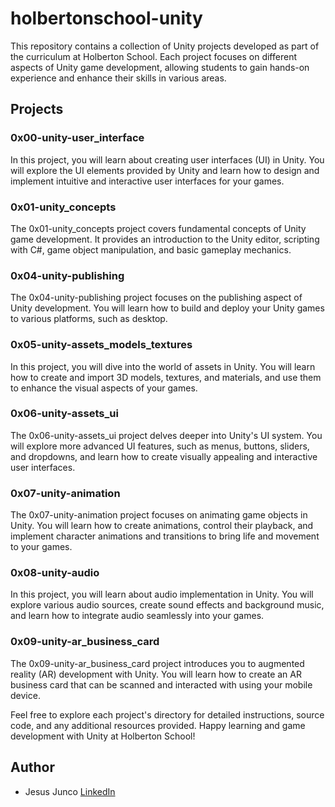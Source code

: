 # holbertonschool-unity

This repository contains a collection of Unity projects developed as part of the curriculum at Holberton School. Each project focuses on different aspects of Unity game development, allowing students to gain hands-on experience and enhance their skills in various areas.

## Projects
### 0x00-unity-user_interface
In this project, you will learn about creating user interfaces (UI) in Unity. You will explore the UI elements provided by Unity and learn how to design and implement intuitive and interactive user interfaces for your games.

### 0x01-unity_concepts
The 0x01-unity_concepts project covers fundamental concepts of Unity game development. It provides an introduction to the Unity editor, scripting with C#, game object manipulation, and basic gameplay mechanics.

### 0x04-unity-publishing
The 0x04-unity-publishing project focuses on the publishing aspect of Unity development. You will learn how to build and deploy your Unity games to various platforms, such as desktop.

### 0x05-unity-assets_models_textures
In this project, you will dive into the world of assets in Unity. You will learn how to create and import 3D models, textures, and materials, and use them to enhance the visual aspects of your games.

### 0x06-unity-assets_ui
The 0x06-unity-assets_ui project delves deeper into Unity's UI system. You will explore more advanced UI features, such as menus, buttons, sliders, and dropdowns, and learn how to create visually appealing and interactive user interfaces.

### 0x07-unity-animation
The 0x07-unity-animation project focuses on animating game objects in Unity. You will learn how to create animations, control their playback, and implement character animations and transitions to bring life and movement to your games.

### 0x08-unity-audio
In this project, you will learn about audio implementation in Unity. You will explore various audio sources, create sound effects and background music, and learn how to integrate audio seamlessly into your games.

### 0x09-unity-ar_business_card
The 0x09-unity-ar_business_card project introduces you to augmented reality (AR) development with Unity. You will learn how to create an AR business card that can be scanned and interacted with using your mobile device.

Feel free to explore each project's directory for detailed instructions, source code, and any additional resources provided. Happy learning and game development with Unity at Holberton School!

## Author
- Jesus Junco [LinkedIn](https://www.linkedin.com/in/dev-jesus-junco/)
